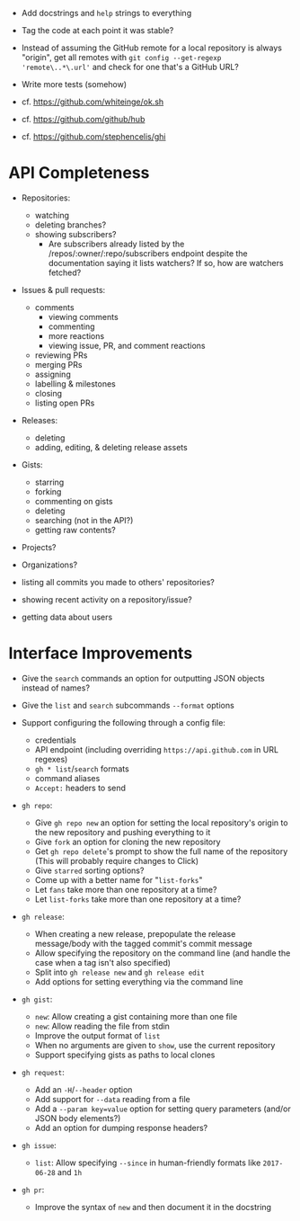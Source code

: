 - Add docstrings and `help` strings to everything
- Tag the code at each point it was stable?
- Instead of assuming the GitHub remote for a local repository is always
  "origin", get all remotes with `git config --get-regexp 'remote\..*\.url'`
  and check for one that's a GitHub URL?
- Write more tests (somehow)

- cf. <https://github.com/whiteinge/ok.sh>
- cf. <https://github.com/github/hub>
- cf. <https://github.com/stephencelis/ghi>

API Completeness
================
- Repositories:
    - watching
    - deleting branches?
    - showing subscribers?
        - Are subscribers already listed by the /repos/:owner/:repo/subscribers
          endpoint despite the documentation saying it lists watchers?  If so,
          how are watchers fetched?

- Issues & pull requests:
    - comments
        - viewing comments
        - commenting
        - more reactions
        - viewing issue, PR, and comment reactions
    - reviewing PRs
    - merging PRs
    - assigning
    - labelling & milestones
    - closing
    - listing open PRs

- Releases:
    - deleting
    - adding, editing, & deleting release assets

- Gists:
    - starring
    - forking
    - commenting on gists
    - deleting
    - searching (not in the API?)
    - getting raw contents?

- Projects?
- Organizations?
- listing all commits you made to others' repositories?
- showing recent activity on a repository/issue?
- getting data about users

Interface Improvements
======================
- Give the `search` commands an option for outputting JSON objects instead of
  names?
- Give the `list` and `search` subcommands `--format` options
- Support configuring the following through a config file:
    - credentials
    - API endpoint (including overriding `https://api.github.com` in URL
      regexes)
    - `gh * list`/`search` formats
    - command aliases
    - `Accept:` headers to send

- `gh repo`:
    - Give `gh repo new` an option for setting the local repository's origin to
      the new repository and pushing everything to it
    - Give `fork` an option for cloning the new repository
    - Get `gh repo delete`'s prompt to show the full name of the repository
      (This will probably require changes to Click)
    - Give `starred` sorting options?
    - Come up with a better name for "`list-forks`"
    - Let `fans` take more than one repository at a time?
    - Let `list-forks` take more than one repository at a time?

- `gh release`:
    - When creating a new release, prepopulate the release message/body with
      the tagged commit's commit message
    - Allow specifying the repository on the command line (and handle the case
      when a tag isn't also specified)
    - Split into `gh release new` and `gh release edit`
    - Add options for setting everything via the command line

- `gh gist`:
    - `new`: Allow creating a gist containing more than one file
    - `new`: Allow reading the file from stdin
    - Improve the output format of `list`
    - When no arguments are given to `show`, use the current repository
    - Support specifying gists as paths to local clones

- `gh request`:
    - Add an `-H`/`--header` option
    - Add support for `--data` reading from a file
    - Add a `--param key=value` option for setting query parameters (and/or
      JSON body elements?)
    - Add an option for dumping response headers?

- `gh issue`:
    - `list`: Allow specifying `--since` in human-friendly formats like
      `2017-06-28` and `1h`

- `gh pr`:
    - Improve the syntax of `new` and then document it in the docstring
